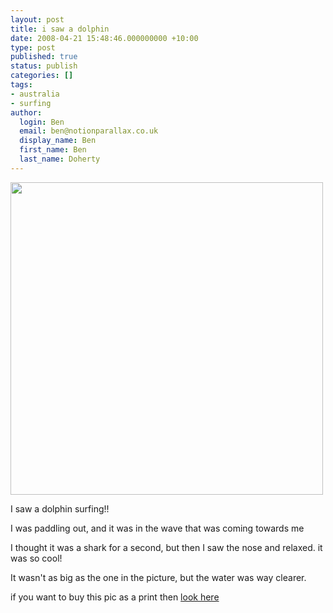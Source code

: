 ```yaml
---
layout: post
title: i saw a dolphin
date: 2008-04-21 15:48:46.000000000 +10:00
type: post
published: true
status: publish
categories: []
tags:
- australia
- surfing
author:
  login: Ben
  email: ben@notionparallax.co.uk
  display_name: Ben
  first_name: Ben
  last_name: Doherty
---
```

<p><img src="{{ site.baseurl }}/assets/page119_8.jpg" width="500" /></p>
<p>I saw a dolphin surfing!!</p>
<p>I was paddling out, and it was in the wave that was coming towards me</p>
<p>I thought it was a shark for a second, but then I saw the nose and relaxed. it was so cool!</p>
<p>It wasn't as big as the one in the picture, but the water was way clearer.</p>
<p>if you want to buy this pic as a print then <a href="http://www.surfshooter.com/">look here</a></p>
